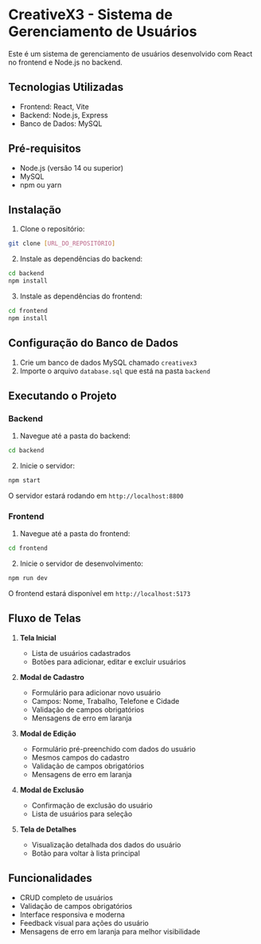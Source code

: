 # CreativeX3 - Sistema de Gerenciamento de Usuários

Este é um sistema de gerenciamento de usuários desenvolvido com React no frontend e Node.js no backend.

## Tecnologias Utilizadas

- Frontend: React, Vite
- Backend: Node.js, Express
- Banco de Dados: MySQL

## Pré-requisitos

- Node.js (versão 14 ou superior)
- MySQL
- npm ou yarn

## Instalação

1. Clone o repositório:
```bash
git clone [URL_DO_REPOSITÓRIO]
```

2. Instale as dependências do backend:
```bash
cd backend
npm install
```

3. Instale as dependências do frontend:
```bash
cd frontend
npm install
```

## Configuração do Banco de Dados

1. Crie um banco de dados MySQL chamado `creativex3`
2. Importe o arquivo `database.sql` que está na pasta `backend`

## Executando o Projeto

### Backend

1. Navegue até a pasta do backend:
```bash
cd backend
```

2. Inicie o servidor:
```bash
npm start
```

O servidor estará rodando em `http://localhost:8800`

### Frontend

1. Navegue até a pasta do frontend:
```bash
cd frontend
```

2. Inicie o servidor de desenvolvimento:
```bash
npm run dev
```

O frontend estará disponível em `http://localhost:5173`

## Fluxo de Telas

1. **Tela Inicial**
   - Lista de usuários cadastrados
   - Botões para adicionar, editar e excluir usuários

2. **Modal de Cadastro**
   - Formulário para adicionar novo usuário
   - Campos: Nome, Trabalho, Telefone e Cidade
   - Validação de campos obrigatórios
   - Mensagens de erro em laranja

3. **Modal de Edição**
   - Formulário pré-preenchido com dados do usuário
   - Mesmos campos do cadastro
   - Validação de campos obrigatórios
   - Mensagens de erro em laranja

4. **Modal de Exclusão**
   - Confirmação de exclusão do usuário
   - Lista de usuários para seleção

5. **Tela de Detalhes**
   - Visualização detalhada dos dados do usuário
   - Botão para voltar à lista principal

## Funcionalidades

- CRUD completo de usuários
- Validação de campos obrigatórios
- Interface responsiva e moderna
- Feedback visual para ações do usuário
- Mensagens de erro em laranja para melhor visibilidade 